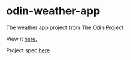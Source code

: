 # odin-weather-app

The weather app project from The Odin Project.

View it <a href="https://chrissturgeon.github.io/odin-weather-app/"> here.</a>

Project spec <a href="https://www.theodinproject.com/lessons/node-path-javascript-weather-app">here</a>
